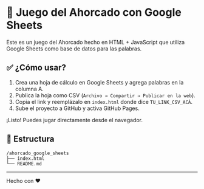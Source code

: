 # 🎯 Juego del Ahorcado con Google Sheets

Este es un juego del Ahorcado hecho en HTML + JavaScript que utiliza Google Sheets como base de datos para las palabras.

## ✅ ¿Cómo usar?

1. Crea una hoja de cálculo en Google Sheets y agrega palabras en la columna A.
2. Publica la hoja como CSV (`Archivo → Compartir → Publicar en la web`).
3. Copia el link y reemplázalo en `index.html` donde dice `TU_LINK_CSV_ACÁ`.
4. Sube el proyecto a GitHub y activa GitHub Pages.

¡Listo! Puedes jugar directamente desde el navegador.

## 📁 Estructura

```
/ahorcado_google_sheets
├── index.html
└── README.md
```

---

Hecho con ❤️
